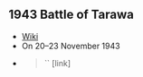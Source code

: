 ## 1943 Battle of Tarawa
- [Wiki](https://en.wikipedia.org/wiki/Battle_of_Tarawa)
- On 20–23 November 1943
- > `` [link]
    